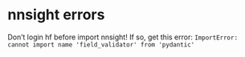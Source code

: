 # nnsight errors

Don’t login hf before import nnsight! If so, get this error: `ImportError: cannot import name 'field_validator' from 'pydantic'`